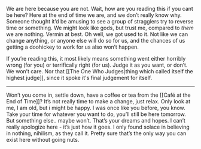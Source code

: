  We are here because you are not.
 Wait, how are you reading this if you cant be here?
 Here at the end of time we are, and we don’t really know why.
 Someone thought it’d be amusing to see a group of stragglers try to reverse time or something. 
 We might look like gods, but trust me, compared to *them* we are nothing. Vermin at best. Oh well, we got used to it. Not like we can change anything, or anyone else will do so for us, and the chances of us getting a doohickey to work for us also won’t happen. 

If you’re reading this, it most likely means something went either horribly wrong (for you) or terrifically right (for us). 
Judge it as you want, or don’t. We won’t care. 
Nor that [[The One Who Judges|thing which called itself the highest judge]], since it spoke it's final judgement for itself. 

***
Won’t you come in, settle down, have a coffee or tea from the [[Café at the End of Time]]?
It’s not really time to make a change, just relax. 
Only look at me, I am old, but i might be happy. I was once like you before, you know.
Take your time for whatever you want to do, you’ll still be here tomorrow.
But something else.. maybe won’t. That’s your dreams and hopes.
I can’t really apologize here - it’s just how it goes. 
I only found solace in believing in nothing, nihilism, as they call it. 
Pretty sure that’s the only way you can exist here without going nuts. 